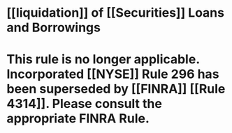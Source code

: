 # [[liquidation]] of [[Securities]] Loans and Borrowings

# This rule is no longer applicable. Incorporated [[NYSE]] Rule 296 has been superseded by [[FINRA]] [[Rule 4314]]. Please consult the appropriate FINRA Rule.